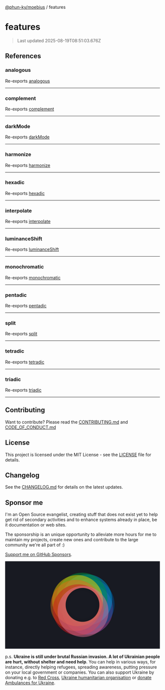 [@phun-ky/moebius](README.md) / features

# features

> Last updated 2025-08-19T08:51:03.676Z

##

## References

### analogous

Re-exports [analogous](features/analogous.md#analogous)

---

### complement

Re-exports [complement](features/complement.md#complement)

---

### darkMode

Re-exports [darkMode](features/dark-mode.md#darkmode)

---

### harmonize

Re-exports [harmonize](features/harmonize.md#harmonize)

---

### hexadic

Re-exports [hexadic](features/hexadic.md#hexadic)

---

### interpolate

Re-exports [interpolate](features/interpolate.md#interpolate)

---

### luminanceShift

Re-exports [luminanceShift](features/luminance-shift.md#luminanceshift)

---

### monochromatic

Re-exports [monochromatic](features/monochromatic.md#monochromatic)

---

### pentadic

Re-exports [pentadic](features/pentadic.md#pentadic)

---

### split

Re-exports [split](features/split.md#split)

---

### tetradic

Re-exports [tetradic](features/tetradic.md#tetradic)

---

### triadic

Re-exports [triadic](features/triadic.md#triadic)

---

## Contributing

Want to contribute? Please read the [CONTRIBUTING.md](https://github.com/phun-ky/moebius/blob/main/CONTRIBUTING.md) and [CODE_OF_CONDUCT.md](https://github.com/phun-ky/moebius/blob/main/CODE_OF_CONDUCT.md)

## License

This project is licensed under the MIT License - see the [LICENSE](https://github.com/phun-ky/moebius/blob/main/LICENSE) file for details.

## Changelog

See the [CHANGELOG.md](https://github.com/phun-ky/moebius/blob/main/CHANGELOG.md) for details on the latest updates.

## Sponsor me

I'm an Open Source evangelist, creating stuff that does not exist yet to help get rid of secondary activities and to enhance systems already in place, be it documentation or web sites.

The sponsorship is an unique opportunity to alleviate more hours for me to maintain my projects, create new ones and contribute to the large community we're all part of :)

[Support me on GitHub Sponsors](https://github.com/sponsors/phun-ky).

![logo](https://github.com/phun-ky/moebius/blob/main/public/images/logo/logo-ring.png?raw=true)

p.s. **Ukraine is still under brutal Russian invasion. A lot of Ukrainian people are hurt, without shelter and need help**. You can help in various ways, for instance, directly helping refugees, spreading awareness, putting pressure on your local government or companies. You can also support Ukraine by donating e.g. to [Red Cross](https://www.icrc.org/en/donate/ukraine), [Ukraine humanitarian organisation](https://savelife.in.ua/en/donate-en/#donate-army-card-weekly) or [donate Ambulances for Ukraine](https://www.gofundme.com/f/help-to-save-the-lives-of-civilians-in-a-war-zone).
